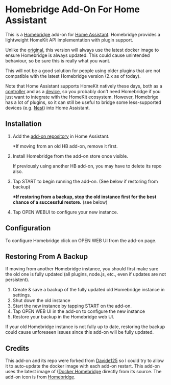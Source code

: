 # Homebridge Add-On For Home Assistant

This is a [Homebridge](https://homebridge.io) add-on for [Home Assistant](https://www.home-assistant.io). Homebridge provides a lightweight HomeKit API implementation with plugin support.

Unlike the [original](https://github.com/davide125/hassio-addons/tree/main/homebridge), this version will always use the latest docker image to ensure Homebridge is always updated. This could cause unintended behaviour, so be sure this is really what you want. 

This will not be a good solution for people using older plugins that are not compatible with the latest Homebridge version (2.x as of today).


Note that Home Assistant supports HomeKit natively these days, both as a [controller](https://www.home-assistant.io/integrations/homekit_controller/) and as a [device](https://www.home-assistant.io/integrations/homekit/), so you probably don't need Homebridge if you just want to integrate with the HomeKit ecosystem. However, Homebrige has a lot of plugins, so it can still be useful to bridge some less-supported devices (e.g. [Nest](https://github.com/chrisjshull/homebridge-nest)) into Home Assistant.

## Installation
1. Add the [add-on repository](https://github.com/iSteve-O/hassio-addons) in Home Assistant.

    *If moving from an old HB add-on, remove it first.
2. Install Homebridge from the add-on store once visible.

    If previously using another HB add-on, you may have to delete its repo also.
4. Tap START to begin running the add-on. (See below if restoring from backup)

    <b>*If restoring from a backup, stop the old instance first for the best chance of a successful restore.</b> (see below)
5. Tap OPEN WEBUI to configure your new instance.

## Configuration
To configure Homebridge click on OPEN WEB UI from the add-on page.

## Restoring From A Backup
If moving from another Homebridge instance, you should first make sure the old one is fully updated (all plugins, node.js, etc., even if updates are not persistent). 

1. Create & save a backup of the fully updated old Homebridge instance in settings.
2. Shut down the old instance
3. Start the new instance by tapping START on the add-on.
4. Tap OPEN WEB UI in the add-on to configure the new instance
5. Restore your backup in the Homebridge web UI.

If your old Homebridge instance is not fully up to date, restoring the backup could cause unforeseen issues since this add-on will be fully updated.


## Credits
This add-on and its repo were forked from [Davide125](https://github.com/davide125/hassio-addons) so I could try to allow it to auto-update the docker image with each add-on restart. This add-on uses the latest image of ([Docker Homebridge](https://github.com/homebridge/docker-homebridge) directly from its source. The add-on icon is from [Homebridge](https://github.com/homebridge/homebridge).
